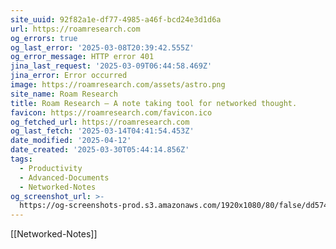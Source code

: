 ```yaml
---
site_uuid: 92f82a1e-df77-4985-a46f-bcd24e3d1d6a
url: https://roamresearch.com
og_errors: true
og_last_error: '2025-03-08T20:39:42.555Z'
og_error_message: HTTP error 401
jina_last_request: '2025-03-09T06:44:58.469Z'
jina_error: Error occurred
image: https://roamresearch.com/assets/astro.png
site_name: Roam Research
title: Roam Research – A note taking tool for networked thought.
favicon: https://roamresearch.com/favicon.ico
og_fetched_url: https://roamresearch.com
og_last_fetch: '2025-03-14T04:41:54.453Z'
date_modified: '2025-04-12'
date_created: '2025-03-30T05:44:14.856Z'
tags:
  - Productivity
  - Advanced-Documents
  - Networked-Notes
og_screenshot_url: >-
  https://og-screenshots-prod.s3.amazonaws.com/1920x1080/80/false/dd5744e809c81d038ee1d7e3f3223ae6342b91cf372a7f6d840112202941b3cc.jpeg
---
```




















[[Networked-Notes]]



